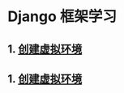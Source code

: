 # Django 框架学习

## 1. [创建虚拟环境](https://github.com/zhangpanonline/django_learn/blob/main/docs/1.创建虚拟环境.md)

## 1. [创建虚拟环境](https://github.com/zhangpanonline/django_learn/blob/main/docs/1.%E5%88%9B%E5%BB%BA%E8%99%9A%E6%8B%9F%E7%8E%AF%E5%A2%83.md)
